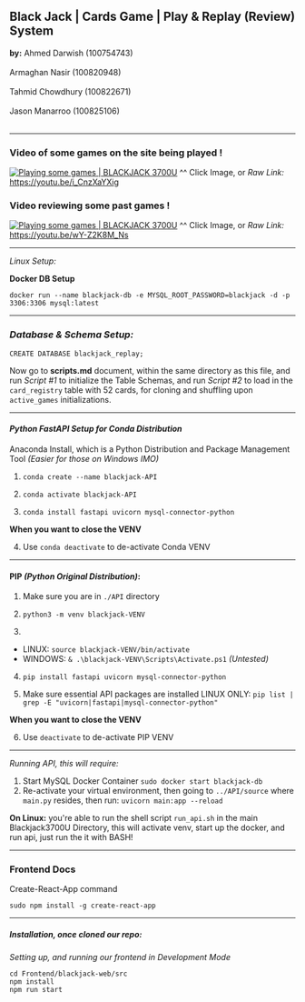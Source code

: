 
## Black Jack | Cards Game | Play & Replay (Review) System

**by:** 
Ahmed Darwish (100754743) <br><br/>
Armaghan Nasir (100820948) <br><br/>
Tahmid Chowdhury (100822671) <br><br/>
Jason Manarroo (100825106) <br><br/>

---

### Video of some games on the site being played !

[![Playing some games | BLACKJACK 3700U](https://img.youtube.com/vi/i_CnzXaYXig/0.jpg)](https://youtu.be/i_CnzXaYXig "Playing some games")
^^ Click Image, or *Raw Link:* https://youtu.be/i_CnzXaYXig 

### Video reviewing some past games !

[![Playing some games | BLACKJACK 3700U](https://img.youtube.com/vi/wY-Z2K8M_Ns/0.jpg)](https://youtu.be/wY-Z2K8M_Ns "Playing some games")
^^ Click Image, or *Raw Link:* https://youtu.be/wY-Z2K8M_Ns

---

*Linux Setup:*

**Docker DB Setup**

`docker run --name blackjack-db -e MYSQL_ROOT_PASSWORD=blackjack -d -p 3306:3306 mysql:latest`

---

### *Database & Schema Setup:*

`CREATE DATABASE blackjack_replay;`

Now go to **scripts.md** document, within the same directory as this file, and run *Script #1* to initialize the Table Schemas, and run *Script #2* to load in the `card_registry` table with 52 cards, for cloning and shuffling upon `active_games` initializations.

---

#### *Python FastAPI Setup for Conda Distribution*

Anaconda Install, which is a Python Distribution and Package Management Tool *(Easier for those on Windows IMO)*

1. `conda create --name blackjack-API`

2. `conda activate blackjack-API`

3. `conda install fastapi uvicorn mysql-connector-python`

**When you want to close the VENV**

4. Use `conda deactivate` to de-activate Conda VENV

---

#### PIP *(Python Original Distribution)*:

1. Make sure you are in `./API` directory

2. `python3 -m venv blackjack-VENV`

3. 
- LINUX: `source blackjack-VENV/bin/activate`
- WINDOWS: `& .\blackjack-VENV\Scripts\Activate.ps1` *(Untested)*

4. `pip install fastapi uvicorn mysql-connector-python`

5. Make sure essential API packages are installed 
LINUX ONLY: `pip list | grep -E "uvicorn|fastapi|mysql-connector-python"`

**When you want to close the VENV**

6. Use `deactivate` to de-activate PIP VENV

---

*Running API, this will require:*
1. Start MySQL Docker Container `sudo docker start blackjack-db`
2. Re-activate your virtual environment, then going to `../API/source` where `main.py` resides, then run: `uvicorn main:app --reload`

**On Linux:** you're able to run the shell script `run_api.sh`
in the main Blackjack3700U Directory, this will activate venv, start up the docker, and run api, just run the it with BASH!

---
### Frontend Docs

Create-React-App command
```
sudo npm install -g create-react-app
```
---
##### Installation, once cloned our repo:

*Setting up, and running our frontend in Development Mode*
```
cd Frontend/blackjack-web/src
npm install
npm run start
```
